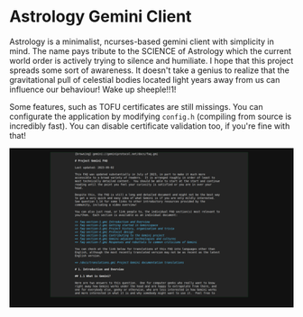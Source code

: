 # Astrology Gemini Client

Astrology is a minimalist, ncurses-based gemini client with simplicity in mind. The name pays tribute to the SCIENCE of Astrology which the current world order is actively trying to silence and humiliate. I hope that this project spreads some sort of awareness. It doesn't take a genius to realize that the gravitational pull of celestial bodies located light years away from us can influence our behaviour! Wake up sheeple!!1!

Some features, such as TOFU certificates are still missings. You can configurate the application by modifying `config.h` (compiling from source is incredibly fast). You can disable certificate validation too, if you're fine with that!

![a screenshot of Astrology running under dwl, wayland and the foot terminal](./screenshot.png)
